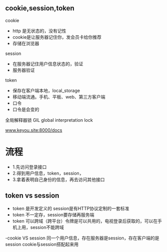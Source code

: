 ## cookie,session,token
cookie
 - http 是无状态的，没有记性
 - cookie是让服务器记住你，发会员卡给你推荐
 - 存储在浏览器
 
session
 - 在服务器记住用户信息状态的，验证
 - 服务器验证

token
 - 保存在客户端本地，local_storage
 - 移动端流通。手机、平板、web、第三方客户端
 - 口令
 - 口令是会变的
 
 全局解释器锁  GIL
 global interpretation lock
 
 www.keyou.site:8000/docs
 
 # 流程
 - 1.先访问登录接口
 - 2.得到用户信息，token，session，
 - 3.拿着表明自己身份的信息，再去访问其他接口
 
 ## token vs session
 - token 是开发定义的 session是有HTTP协议定制的一套标准
 - token 不一定存，session要存储再服务端
 - token 可以跨域（跨平台）令牌是可以共用的，电视登录后获取的，可以在手机上用，session不能跨域
 
 -cookie VS session
 同一个用户信息，存在服务器是session，存在客户端的是session
 cookie与session搭配起来用
 
 
 
 